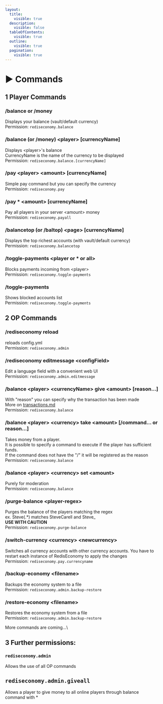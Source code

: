 ```yaml
---
layout:
  title:
    visible: true
  description:
    visible: false
  tableOfContents:
    visible: true
  outline:
    visible: true
  pagination:
    visible: true
---
```


# ▶️ Commands

## 1 **Player Commands**

### /balance or /money

Displays your balance (vault/default currency)\
Permission: `rediseconomy.balance`

### /balance (or /money) \<player> \[currencyName]

Displays \<player>'s balance\
CurrencyName is the name of the currency to be displayed\
Permission: `rediseconomy.balance.[currencyName]`

### /pay \<player> \<amount> \[currencyName]

Simple pay command but you can specify the currency\
Permission: `rediseconomy.pay`

### /pay \* \<amount> \[currencyName]

Pay all players in your server \<amount> money\
Permission: `rediseconomy.payall`

### /balancetop (or /baltop) \<page> \[currencyName]

Displays the top richest accounts (with vault/default currency)\
Permission: `rediseconomy.balancetop`

### /toggle-payments \<player or \* or all>

Blocks payments incoming from \<player>\
Permission: `rediseconomy.toggle-payments`

### /toggle-payments

Shows blocked accounts list\
Permission: `rediseconomy.toggle-payments`

## **2 OP Commands**

### /rediseconomy reload

reloads config.yml\
Permission: `rediseconomy.admin`

### /rediseconomy editmessage \<configField>

Edit a language field with a convenient web UI\
Permission: `rediseconomy.admin.editmessage`

### /balance \<player> \<currencyName> give \<amount> \[reason...]

With "reason" you can specify why the transaction has been made\
More on [transactions.md](../unique-features/transactions.md "mention")\
Permission: `rediseconomy.balance`

### /balance \<player> \<currency> take \<amount> \[/command... or reason...]&#x20;

Takes money from a player.\
It is possible to specify a command to execute if the player has sufficient funds.\
If the command does not have the "/" it will be registered as the reason\
Permission: `rediseconomy.balance`

### /balance \<player> \<currency> set \<amount>

Purely for moderation\
Permission: `rediseconomy.balance`

### /purge-balance \<player-regex>

Purges the balance of the players matching the regex \
ex. Steve(.\*) matches SteveCarell and Steve\_\
**USE WITH CAUTION**\
Permission: `rediseconomy.purge-balance`

### /switch-currency \<currency> \<newcurrency>

Switches all currency accounts with other currency accounts. You have to restart each instance of RedisEconomy to apply the changes\
Permission: `rediseconomy.pay.currencyname`

### /backup-economy \<filename>

Backups the economy system to a file\
Permission: `rediseconomy.admin.backup-restore`

### /restore-economy \<filename>

Restores the economy system from a file\
Permission: `rediseconomy.admin.backup-restore`



More commands are coming...\


## **3 Further permissions:**

### `rediseconomy.admin`

Allows the use of all OP commands&#x20;

## `rediseconomy.admin.giveall`

Allows a player to give money to all online players through balance command with \*
